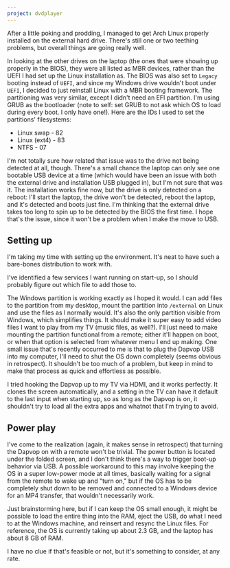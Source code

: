 ```yaml
---
project: dvdplayer
---
```

After a little poking and prodding, I managed to get Arch Linux properly installed on the external hard drive. There's still one or two teething problems, but overall things are going really well.

In looking at the other drives on the laptop (the ones that were showing up properly in the BIOS), they were all listed as MBR devices, rather than the UEFI I had set up the Linux installation as. The BIOS was also set to `Legacy` booting instead of `UEFI`, and since my Windows drive wouldn't boot under `UEFI`, I decided to just reinstall Linux with a MBR booting framework. The partitioning was very similar, except I didn't need an EFI partition. I'm using GRUB as the bootloader (note to self: set GRUB to not ask which OS to load during every boot. I only have one!). Here are the IDs I used to set the partitions' filesystems:
- Linux swap - 82
- Linux (ext4) - 83
- NTFS - 07

I'm not totally sure how related that issue was to the drive not being detected at all, though. There's a small chance the laptop can only see one bootable USB device at a time (which would have been an issue with both the external drive and installation USB plugged in), but I'm not sure that was it. The installation works fine now, but the drive is only detected on a reboot: I'll start the laptop, the drive won't be detected, reboot the laptop, and it's detected and boots just fine. I'm thinking that the external drive takes too long to spin up to be detected by the BIOS the first time. I hope that's the issue, since it won't be a problem when I make the move to USB.

## Setting up

I'm taking my time with setting up the environment. It's neat to have such a bare-bones distribution to work with.

I've identified a few services I want running on start-up, so I should probably figure out which file to add those to.

The Windows partition is working exactly as I hoped it would. I can add files to the partition from my desktop, mount the partition into `/external` on Linux and use the files as I normally would. It's also the only partition visible from Windows, which simplifies things. It should make it super easy to add video files I want to play from my TV (music files, as well?). I'll just need to make mounting the partition functional from a remote; either it'll happen on boot, or when that option is selected from whatever menu I end up making. One small issue that's recently occurred to me is that to plug the Dapvop USB into my computer, I'll need to shut the OS down completely (seems obvious in retrospect). It shouldn't be too much of a problem, but keep in mind to make that process as quick and effortless as possible.

I tried hooking the Dapvop up to my TV via HDMI, and it works perfectly. It clones the screen automatically, and a setting in the TV can have it default to the last input when starting up, so as long as the Dapvop is on, it shouldn't try to load all the extra apps and whatnot that I'm trying to avoid.

## Power play

I've come to the realization (again, it makes sense in retrospect) that turning the Dapvop on with a remote won't be trivial. The power button is located under the folded screen, and I don't think there's a way to trigger boot-up behavior via USB. A possible workaround to this may involve keeping the OS in a super low-power mode at all times, basically waiting for a signal from the remote to wake up and "turn on," but if the OS has to be completely shut down to be removed and connected to a Windows device for an MP4 transfer, that wouldn't necessarily work.

Just brainstorming here, but if I can keep the OS small enough, it might be possible to load the entire thing into the RAM, eject the USB, do what I need to at the Windows machine, and reinsert and resync the Linux files. For reference, the OS is currently taking up about 2.3 GB, and the laptop has about 8 GB of RAM.

I have no clue if that's feasible or not, but it's something to consider, at any rate.
